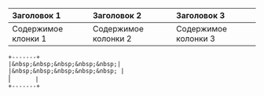 |Заголовок 1|Заголовок 2|Заголовок 3|
|:----------|:-----------|:----------|
|Содержимое клонки 1| Содержимое колонки 2| Содержимое колонки 3 |

`+-------+`<br>`|&nbsp;&nbsp;&nbsp;&nbsp;&nbsp;|`<br>`|&nbsp;&nbsp;&nbsp;&nbsp;&nbsp; |`<br>|`       |`<br> `+-------+`
